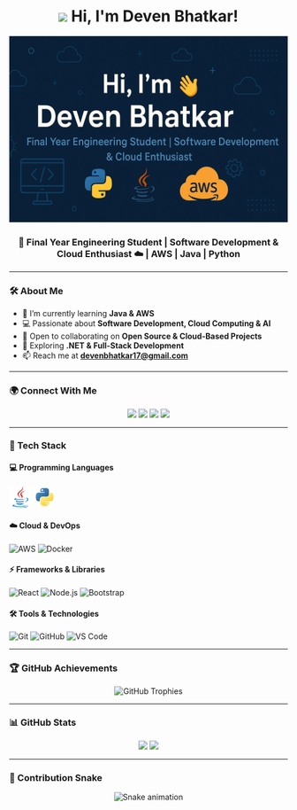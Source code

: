 <h1 align="center"> 
  <img src="https://media.giphy.com/media/hvRJCLFzcasrR4ia7z/giphy.gif" width="35"> 
  Hi, I'm Deven Bhatkar!
</h1>

<p align="center">
  <img src="https://github.com/DevenBhatkar/DevenBhatkar/blob/main/54b4d071-ff2f-41a3-b6b0-eb8729094ba0.png" alt="https://github.com/DevenBhatkar/DevenBhatkar/blob/main/54b4d071-ff2f-41a3-b6b0-eb8729094ba0.png" />
</p>

<h3 align="center"> 
🚀 Final Year Engineering Student | Software Development & Cloud Enthusiast ☁️ | AWS | Java | Python 
</h3>

---

### 🛠️ About Me
- 🌱 I’m currently learning **Java & AWS**
- 💻 Passionate about **Software Development, Cloud Computing & AI**
- 🤝 Open to collaborating on **Open Source & Cloud-Based Projects**
- 🎯 Exploring **.NET & Full-Stack Development**
- 📫 Reach me at **devenbhatkar17@gmail.com**

---

### 🌍 Connect With Me
<p align="center">
  <a href="https://twitter.com/devenbhatkar" target="_blank"><img src="https://img.shields.io/badge/Twitter-1DA1F2?style=for-the-badge&logo=twitter&logoColor=white"></a>
  <a href="https://linkedin.com/in/devenbhatkar" target="_blank"><img src="https://img.shields.io/badge/LinkedIn-0077B5?style=for-the-badge&logo=linkedin&logoColor=white"></a>
  <a href="https://fb.com/devenbhatkar" target="_blank"><img src="https://img.shields.io/badge/Facebook-1877F2?style=for-the-badge&logo=facebook&logoColor=white"></a>
  <a href="https://instagram.com/devenbhatkar" target="_blank"><img src="https://img.shields.io/badge/Instagram-E4405F?style=for-the-badge&logo=instagram&logoColor=white"></a>
</p>

---

### 🔧 Tech Stack

#### 💻 Programming Languages
<p align="left">
  <img src="https://raw.githubusercontent.com/devicons/devicon/master/icons/java/java-original.svg" alt="Java" width="40" height="40"/> 
  <img src="https://raw.githubusercontent.com/devicons/devicon/master/icons/python/python-original.svg" alt="Python" width="40" height="40"/>
</p>

#### ☁️ Cloud & DevOps
<p align="left">
  <img src="https://img.icons8.com/?size=100&id=33039&format=png&color=000000" alt="AWS" width="40" height="40"/> 
  <img src="https://cdn.jsdelivr.net/gh/devicons/devicon/icons/docker/docker-original.svg" alt="Docker" width="40" height="40"/>
</p>

#### ⚡ Frameworks & Libraries
<p align="left">
  <img src="https://cdn.jsdelivr.net/gh/devicons/devicon/icons/react/react-original.svg" alt="React" width="40" height="40"/> 
  <img src="https://cdn.jsdelivr.net/gh/devicons/devicon/icons/nodejs/nodejs-original.svg" alt="Node.js" width="40" height="40"/>
  <img src="https://cdn.jsdelivr.net/gh/devicons/devicon/icons/bootstrap/bootstrap-original.svg" alt="Bootstrap" width="40" height="40"/>
</p>

#### 🛠️ Tools & Technologies
<p align="left">
  <img src="https://cdn.jsdelivr.net/gh/devicons/devicon/icons/git/git-original.svg" alt="Git" width="40" height="40"/> 
  <img src="https://cdn.jsdelivr.net/gh/devicons/devicon/icons/github/github-original.svg" alt="GitHub" width="40" height="40"/> 
  <img src="https://cdn.jsdelivr.net/gh/devicons/devicon/icons/vscode/vscode-original.svg" alt="VS Code" width="40" height="40"/>
</p>

---

### 🏆 GitHub Achievements
<p align="center">
  <img src="https://github-profile-trophy.vercel.app/?username=devenbhatkar&theme=radical&no-bg=true&no-frame=true" alt="GitHub Trophies">
</p>

---

### 📊 GitHub Stats
<p align="center">
  <img src="https://github-readme-stats.vercel.app/api?username=devenbhatkar&show_icons=true&theme=radical" width="49%">
  <img src="https://github-readme-stats.vercel.app/api/top-langs/?username=devenbhatkar&layout=compact&theme=radical" width="49%">
</p>

---

### 🐍 Contribution Snake
<p align="center">
  <img src=".github/workflows/snake.yml" alt="Snake animation" />
</p>
